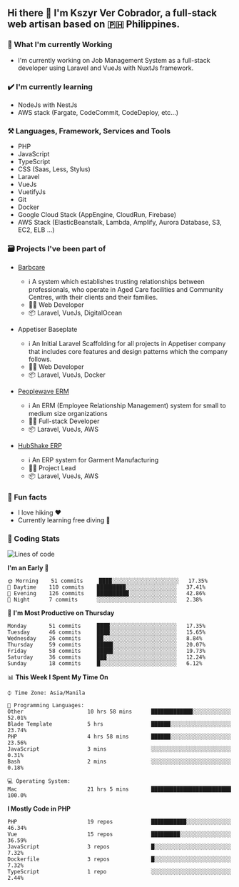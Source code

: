 ## Hi there 👋 I'm Kszyr Ver Cobrador, a full-stack web artisan based on 🇵🇭 Philippines.

### 🚀 What I'm currently Working

- I'm currently working on Job Management System as a full-stack developer using Laravel and VueJs with NuxtJs framework.

### ✔️ I'm currently learning

- NodeJs with NestJs
- AWS stack (Fargate, CodeCommit, CodeDeploy, etc...)

### ⚒️ Languages, Framework, Services and Tools
- PHP
- JavaScript
- TypeScript
- CSS (Saas, Less, Stylus)
- Laravel
- VueJs
- VuetifyJs
- Git
- Docker
- Google Cloud Stack (AppEngine, CloudRun, Firebase)
- AWS Stack (ElasticBeanstalk, Lambda, Amplify, Aurora Database, S3, EC2, ELB ...)


### 🗃 Projects I've been part of

- <a href="https://appetiser.com.au/portfolio/barbcare" target="_blank">Barbcare</a>

  - ℹ️ A system which establishes trusting relationships between professionals, who operate in Aged Care facilities and Community Centres, with their clients and their families.
  - 👨‍💻 Web Developer
  - 📦 Laravel, VueJs, DigitalOcean

- Appetiser Baseplate

  - ℹ️ An Initial Laravel Scaffolding for all projects in Appetiser company that includes core features and design patterns which the company follows.
  - 👨‍💻 Web Developer
  - 📦 Laravel, VueJs, Docker

- <a href="https://peoplewave.co" target="_blank">Peoplewave ERM</a>

  - ℹ️ An ERM (Employee Relationship Management) system for small to medium size organizations
  - 👨‍💻 Full-stack Developer
  - 📦 Laravel, VueJs, AWS

- <a href="https://www.posbang.com/garment-erp" target="_blank">HubShake ERP</a>

  - ℹ️ An ERP system for Garment Manufacturing
  - 👨‍💻 Project Lead
  - 📦 Laravel, VueJs, AWS

### 🌴 Fun facts

- I love hiking ❤️
- Currently learning free diving 🥽

### 🌟 Coding Stats

<!-- WakaTime Stats -->

<!--START_SECTION:waka-->
![Lines of code](https://img.shields.io/badge/From%20Hello%20World%20I%27ve%20Written-489371%20lines%20of%20code-blue)

**I'm an Early 🐤** 

```text
🌞 Morning    51 commits     ████░░░░░░░░░░░░░░░░░░░░░   17.35% 
🌆 Daytime    110 commits    █████████░░░░░░░░░░░░░░░░   37.41% 
🌃 Evening    126 commits    ██████████░░░░░░░░░░░░░░░   42.86% 
🌙 Night      7 commits      ░░░░░░░░░░░░░░░░░░░░░░░░░   2.38%

```
📅 **I'm Most Productive on Thursday** 

```text
Monday       51 commits     ████░░░░░░░░░░░░░░░░░░░░░   17.35% 
Tuesday      46 commits     ████░░░░░░░░░░░░░░░░░░░░░   15.65% 
Wednesday    26 commits     ██░░░░░░░░░░░░░░░░░░░░░░░   8.84% 
Thursday     59 commits     █████░░░░░░░░░░░░░░░░░░░░   20.07% 
Friday       58 commits     █████░░░░░░░░░░░░░░░░░░░░   19.73% 
Saturday     36 commits     ███░░░░░░░░░░░░░░░░░░░░░░   12.24% 
Sunday       18 commits     █░░░░░░░░░░░░░░░░░░░░░░░░   6.12%

```


📊 **This Week I Spent My Time On** 

```text
⌚︎ Time Zone: Asia/Manila

💬 Programming Languages: 
Other                    10 hrs 58 mins      █████████████░░░░░░░░░░░░   52.01% 
Blade Template           5 hrs               ██████░░░░░░░░░░░░░░░░░░░   23.74% 
PHP                      4 hrs 58 mins       ██████░░░░░░░░░░░░░░░░░░░   23.56% 
JavaScript               3 mins              ░░░░░░░░░░░░░░░░░░░░░░░░░   0.31% 
Bash                     2 mins              ░░░░░░░░░░░░░░░░░░░░░░░░░   0.18%

💻 Operating System: 
Mac                      21 hrs 5 mins       █████████████████████████   100.0%

```

**I Mostly Code in PHP** 

```text
PHP                      19 repos            ███████████░░░░░░░░░░░░░░   46.34% 
Vue                      15 repos            █████████░░░░░░░░░░░░░░░░   36.59% 
JavaScript               3 repos             █░░░░░░░░░░░░░░░░░░░░░░░░   7.32% 
Dockerfile               3 repos             █░░░░░░░░░░░░░░░░░░░░░░░░   7.32% 
TypeScript               1 repo              ░░░░░░░░░░░░░░░░░░░░░░░░░   2.44%

```



<!--END_SECTION:waka-->
